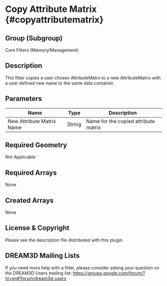 Copy Attribute Matrix {#copyattributematrix}
=============

## Group (Subgroup) ##
Core Filters (Memory/Management)

## Description ##
This filter copies a user chosen AttributeMatrx to a new AttributeMatrix with a user defined new name to the same data container.

## Parameters ##
| Name | Type | Description |
|------|------| ----------- |
| New Attribute Matrix Name | String | Name for the copied attribute matrix |

## Required Geometry ##
Not Applicable

## Required Arrays ##
None

## Created Arrays ##
None

## License & Copyright ##

Please see the description file distributed with this plugin.

## DREAM3D Mailing Lists ##

If you need more help with a filter, please consider asking your question on the DREAM3D Users mailing list:
https://groups.google.com/forum/?hl=en#!forum/dream3d-users


